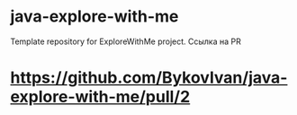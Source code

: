 # java-explore-with-me
Template repository for ExploreWithMe project.
Cсылка на PR
# https://github.com/BykovIvan/java-explore-with-me/pull/2
